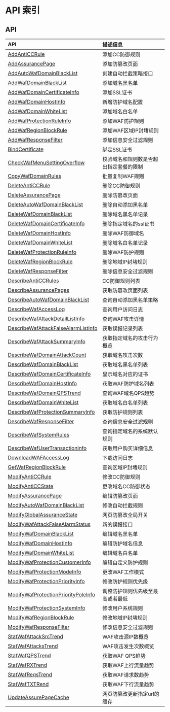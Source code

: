 # API 索引

## API

| API | 描述信息 |
|:---|:---|
|[AddAntiCCRule](api/uewaf-api/add_anti_cc_rule)|添加CC防御规则|
|[AddAssurancePage](api/uewaf-api/add_assurance_page)|添加防篡改页面|
|[AddAutoWafDomainBlackList](api/uewaf-api/add_auto_waf_domain_black_list)|创建自动拦截策略接口|
|[AddWafDomainBlackList](api/uewaf-api/add_waf_domain_black_list)|添加域名黑名单|
|[AddWafDomainCertificateInfo](api/uewaf-api/add_waf_domain_certificate_info)|添加SSL证书|
|[AddWafDomainHostInfo](api/uewaf-api/add_waf_domain_host_info)|新增防护域名配置|
|[AddWafDomainWhiteList](api/uewaf-api/add_waf_domain_white_list)|添加域名白名单|
|[AddWafProtectionRuleInfo](api/uewaf-api/add_waf_protection_rule_info)|添加WAF防护规则|
|[AddWafRegionBlockRule](api/uewaf-api/add_waf_region_block_rule)|添加WAF区域IP封堵规则|
|[AddWafResponseFilter](api/uewaf-api/add_waf_response_filter)|添加信息安全过滤规则|
|[BindCertificate](api/uewaf-api/bind_certificate)|绑定SSL证书|
|[CheckWafMenuSettingOverflow](api/uewaf-api/check_waf_menu_setting_overflow)|校验域名和规则数是否超出指定套餐的限制|
|[CopyWafDomainRules](api/uewaf-api/copy_waf_domain_rules)|批量复制WAF规则|
|[DeleteAntiCCRule](api/uewaf-api/delete_anti_cc_rule)|删除CC防御规则|
|[DeleteAssurancePage](api/uewaf-api/delete_assurance_page)|删除防篡改页面|
|[DeleteAutoWafDomainBlackList](api/uewaf-api/delete_auto_waf_domain_black_list)|删除自动添加黑名单|
|[DeleteWafDomainBlackList](api/uewaf-api/delete_waf_domain_black_list)|删除域名黑名单记录|
|[DeleteWafDomainCertificateInfo](api/uewaf-api/delete_waf_domain_certificate_info)|删除指定域名的ssl证书|
|[DeleteWafDomainHostInfo](api/uewaf-api/delete_waf_domain_host_info)|删除WAF防御域名|
|[DeleteWafDomainWhiteList](api/uewaf-api/delete_waf_domain_white_list)|删除域名白名单记录|
|[DeleteWafProtectionRuleInfo](api/uewaf-api/delete_waf_protection_rule_info)|删除WAF防护规则|
|[DeleteWafRegionBlockRule](api/uewaf-api/delete_waf_region_block_rule)|删除地域IP封堵规则|
|[DeleteWafResponseFilter](api/uewaf-api/delete_waf_response_filter)|删除信息安全过滤规则|
|[DescribeAntiCCRules](api/uewaf-api/describe_anti_cc_rules)|CC防御规则列表|
|[DescribeAssurancePages](api/uewaf-api/describe_assurance_pages)|获取防篡改页面列表|
|[DescribeAutoWafDomainBlackList](api/uewaf-api/describe_auto_waf_domain_black_list)|查询自动添加黑名单策略|
|[DescribeWafAccessLog](api/uewaf-api/describe_waf_access_log)|查询用户访问日志|
|[DescribeWafAttackDetailListInfo](api/uewaf-api/describe_waf_attack_detail_list_info)|查询WAF攻击详情|
|[DescribeWafAttackFalseAlarmListInfo](api/uewaf-api/describe_waf_attack_false_alarm_list_info)|获取误报记录列表|
|[DescribeWafAttackSummaryInfo](api/uewaf-api/describe_waf_attack_summary_info)|获取指定域名的攻击行为概览|
|[DescribeWafDomainAttackCount](api/uewaf-api/describe_waf_domain_attack_count)|获取域名攻击次数|
|[DescribeWafDomainBlackList](api/uewaf-api/describe_waf_domain_black_list)|获取域名黑名单列表|
|[DescribeWafDomainCertificateInfo](api/uewaf-api/describe_waf_domain_certificate_info)|显示域名对应的证书|
|[DescribeWafDomainHostInfo](api/uewaf-api/describe_waf_domain_host_info)|获取WAF防护域名列表|
|[DescribeWafDomainQPSTrend](api/uewaf-api/describe_waf_domain_qps_trend)|查询WAF域名QPS趋势|
|[DescribeWafDomainWhiteList](api/uewaf-api/describe_waf_domain_white_list)|获取域名白名单列表|
|[DescribeWafProtectionSummaryInfo](api/uewaf-api/describe_waf_protection_summary_info)|获取防护规则列表|
|[DescribeWafResponseFilter](api/uewaf-api/describe_waf_response_filter)|查询信息安全过滤规则|
|[DescribeWafSystemRules](api/uewaf-api/describe_waf_system_rules)|查询指定域名的系统默认规则|
|[DescribeWafUserTransactionInfo](api/uewaf-api/describe_waf_user_transaction_info)|获取用户购买详细信息|
|[DownloadWAFAccessLog](api/uewaf-api/download_waf_access_log)|下载访问日志|
|[GetWafRegionBlockRule](api/uewaf-api/get_waf_region_block_rule)|查询区域IP封堵规则|
|[ModifyAntiCCRule](api/uewaf-api/modify_anti_cc_rule)|修改CC防御规则|
|[ModifyAntiCCState](api/uewaf-api/modify_anti_cc_state)|更改域名CC防御状态|
|[ModifyAssurancePage](api/uewaf-api/modify_assurance_page)|编辑防篡改页面|
|[ModifyAutoWafDomainBlackList](api/uewaf-api/modify_auto_waf_domain_black_list)|修改自动拦截规则|
|[ModifyGlobalAssuranceState](api/uewaf-api/modify_global_assurance_state)|网页防篡改全局开关|
|[ModifyWafAttackFalseAlarmStatus](api/uewaf-api/modify_waf_attack_false_alarm_status)|新的误报接口|
|[ModifyWafDomainBlackList](api/uewaf-api/modify_waf_domain_black_list)|编辑域名黑名单|
|[ModifyWafDomainHostInfo](api/uewaf-api/modify_waf_domain_host_info)|编辑防护域名信息|
|[ModifyWafDomainWhiteList](api/uewaf-api/modify_waf_domain_white_list)|编辑域名白名单|
|[ModifyWafProtectionCustomerInfo](api/uewaf-api/modify_waf_protection_customer_info)|编辑自定义防护规则|
|[ModifyWafProtectionModeInfo](api/uewaf-api/modify_waf_protection_mode_info)|更改WAF工作模式|
|[ModifyWafProtectionPriorityInfo](api/uewaf-api/modify_waf_protection_priority_info)|修改防护规则优先级|
|[ModifyWafProtectionPriorityPoleInfo](api/uewaf-api/modify_waf_protection_priority_pole_info)|调整防护规则优先级至最高或者最低|
|[ModifyWafProtectionSystemInfo](api/uewaf-api/modify_waf_protection_system_info)|修改用户系统规则|
|[ModifyWafRegionBlockRule](api/uewaf-api/modify_waf_region_block_rule)|修改地域IP封堵规则|
|[ModifyWafResponseFilter](api/uewaf-api/modify_waf_response_filter)|修改信息安全过滤规则|
|[StatWafAttackSrcTrend](api/uewaf-api/stat_waf_attack_src_trend)|WAF攻击源IP数概览|
|[StatWafAttacksTrend](api/uewaf-api/stat_waf_attacks_trend)|WAF攻击发生次数概览|
|[StatWafQPSTrend](api/uewaf-api/stat_waf_qps_trend)|获取WAF QPS趋势|
|[StatWafRXTrend](api/uewaf-api/stat_waf_rx_trend)|获取WAF上行流量趋势|
|[StatWafReqsTrend](api/uewaf-api/stat_waf_reqs_trend)|获取WAF请求数趋势|
|[StatWafTXTRend](api/uewaf-api/stat_waf_txt_rend)|获取WAF下行流量趋势|
|[UpdateAssurePageCache](api/uewaf-api/update_assure_page_cache)|网页防篡改更新指定url的缓存|
